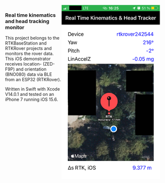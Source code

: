 
<!--![alt-text-1](./Screenshots/rtkhtdemo.png "CoreLocation user position & realtime-kinematics rover position.")-->

<img align="right" src="./Screenshots/rtkhtdemo.png" width="320"/> 

### Real time kinematics and head tracking monitor

This project belongs to the RTKBaseStation and RTKRover projects and monitors the rover data. This iOS demonstrator receives location- (ZED-F9P) and orientation (BNO080) data via BLE from an ESP32 (RTKRover). 

Written in Swift with Xcode V14.0.1 and tested on an iPhone 7 running iOS 15.6.


